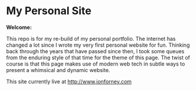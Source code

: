 # My Personal Site

**Welcome:**

This repo is for my re-build of my personal portfolio. The internet has changed a lot since I wrote my very first personal website for fun. Thinking back through the years that have passed since then, I took some queues from the enduring style of that time for the theme of this page. The twist of course is that this page makes use of modern web tech in subtle ways to present a whimsical and dynamic website. 

This site currently live at http://www.jonforney.com

